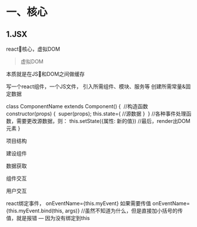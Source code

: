 # 一、核心
## 1.JSX
react核心，虚拟DOM
> 虚拟DOM

本质就是在JS和DOM之间做缓存

写一个react组件，一个JS文件，
引入所需组件、模块、服务等
创建所需常量&固定数据

class ComponentName extends Component() { 	//构造函数
	constructor(props) { 		super(props);
		this.state={
			//源数据
		} 	}
	//各种事件处理函数，需要更改源数据，则：
	this.setState({属性: 新的值})
	//最后，render出DOM元素 }

项目结构

建设组件

数据获取

组件交互

用户交互

react绑定事件，
onEventName={this.myEvent}
如果需要传值
onEventName={this.myEvent.bind(this, args)}
//虽然不知道为什么，但是直接加小括号的传值，就是报错 — 因为没有绑定到this